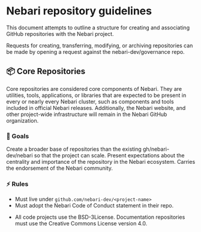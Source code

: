 # Nebari repository guidelines

This document attempts to outline a structure for creating and associating GitHub repositories with the Nebari project.

Requests for creating, transferring, modifying, or archiving repositories can be made by opening a request against the nebari-dev/governance repo.

## 📦 Core Repositories

Core repositories are considered core components of Nebari. They are
utilities, tools, applications, or libraries that are expected to be present in
every or nearly every Nebari cluster, such as components and tools included
in official Nebari releases. Additionally, the Nebari website, and other project-wide infrastructure will remain in the Nebari
GitHub organization.

### 🎯 Goals

Create a broader base of repositories than the existing
gh/nebari-dev/nebari so that the project can scale. Present expectations
about the centrality and importance of the repository in the Nebari
ecosystem. Carries the endorsement of the Nebari community.

### ⚡️ Rules

- Must live under `github.com/nebari-dev/<project-name>`
- Must adopt the Nebari Code of Conduct statement in their repo.
<!-- * TODO: double check and link -->
- All code projects use the BSD-3License. Documentation
  repositories must use the Creative Commons License version 4.0.
